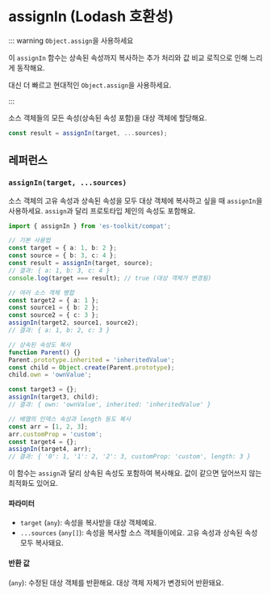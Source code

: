 # assignIn (Lodash 호환성)

::: warning `Object.assign`을 사용하세요

이 `assignIn` 함수는 상속된 속성까지 복사하는 추가 처리와 값 비교 로직으로 인해 느리게 동작해요.

대신 더 빠르고 현대적인 `Object.assign`을 사용하세요.

:::

소스 객체들의 모든 속성(상속된 속성 포함)을 대상 객체에 할당해요.

```typescript
const result = assignIn(target, ...sources);
```

## 레퍼런스

### `assignIn(target, ...sources)`

소스 객체의 고유 속성과 상속된 속성을 모두 대상 객체에 복사하고 싶을 때 `assignIn`을 사용하세요. `assign`과 달리 프로토타입 체인의 속성도 포함해요.

```typescript
import { assignIn } from 'es-toolkit/compat';

// 기본 사용법
const target = { a: 1, b: 2 };
const source = { b: 3, c: 4 };
const result = assignIn(target, source);
// 결과: { a: 1, b: 3, c: 4 }
console.log(target === result); // true (대상 객체가 변경됨)

// 여러 소스 객체 병합
const target2 = { a: 1 };
const source1 = { b: 2 };
const source2 = { c: 3 };
assignIn(target2, source1, source2);
// 결과: { a: 1, b: 2, c: 3 }

// 상속된 속성도 복사
function Parent() {}
Parent.prototype.inherited = 'inheritedValue';
const child = Object.create(Parent.prototype);
child.own = 'ownValue';

const target3 = {};
assignIn(target3, child);
// 결과: { own: 'ownValue', inherited: 'inheritedValue' }

// 배열의 인덱스 속성과 length 등도 복사
const arr = [1, 2, 3];
arr.customProp = 'custom';
const target4 = {};
assignIn(target4, arr);
// 결과: { '0': 1, '1': 2, '2': 3, customProp: 'custom', length: 3 }
```

이 함수는 `assign`과 달리 상속된 속성도 포함하여 복사해요. 값이 같으면 덮어쓰지 않는 최적화도 있어요.

#### 파라미터

- `target` (`any`): 속성을 복사받을 대상 객체예요.
- `...sources` (`any[]`): 속성을 복사할 소스 객체들이에요. 고유 속성과 상속된 속성 모두 복사돼요.

#### 반환 값

(`any`): 수정된 대상 객체를 반환해요. 대상 객체 자체가 변경되어 반환돼요.
